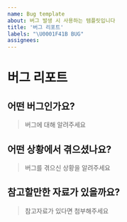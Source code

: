 ```yaml
---
name: Bug template
about: 버그 발생 시 사용하는 템플릿입니다
title: '버그 리포트'
labels: "\U0001F41B BUG"
assignees:
---
```


# 버그 리포트

## 어떤 버그인가요?

> 버그에 대해 알려주세요

## 어떤 상황에서 겪으셨나요?

> 버그를 겪으신 상황을 알려주세요

## 참고할만한 자료가 있을까요?

> 참고자료가 있다면 첨부해주세요

